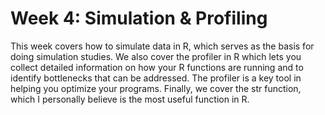 # Week 4: Simulation & Profiling
This week covers how to simulate data in R, which serves as the basis for doing simulation studies. We also cover the profiler in R which lets you collect detailed information on how your R functions are running and to identify bottlenecks that can be addressed. The profiler is a key tool in helping you optimize your programs. Finally, we cover the str function, which I personally believe is the most useful function in R.
